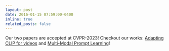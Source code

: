 ```yaml
---
layout: post
date: 2016-01-15 07:59:00-0400
inline: true
related_posts: false
---
```


Our two papers are accepted at CVPR-2023! Checkout our works: [Adapting CLIP for videos](https://muzairkhattak.github.io/ViFi-CLIP/) and [Multi-Modal Prompt Learning](https://muzairkhattak.github.io/multimodal-prompt-learning/)!
